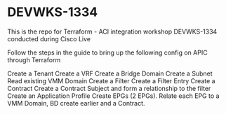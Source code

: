 # DEVWKS-1334
This is the repo for Terraform - ACI  integration workshop DEVWKS-1334 conducted during Cisco Live

Follow the steps in the guide to bring up the following config on APIC through Terraform

Create a Tenant
Create a VRF
Create a Bridge Domain
Create a Subnet
Read existing VMM Domain
Create a Filter
Create a Filter Entry
Create a Contract
Create a Contract Subject and form a relationship to the filter
Create an Application Profile
Create EPGs (2 EPGs). Relate each EPG to a VMM Domain, BD create earlier and a Contract.
